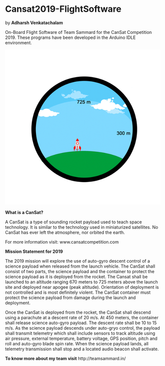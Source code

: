 # Cansat2019-FlightSoftware
by <b>Adharsh Venkatachalam</b>

<p>On-Board Flight Software of Team Sammard for the CanSat Competition 2019. These programs have been developed in the Arduino IDLE environment.</p>

![](Sammard.gif)

<b>What is a CanSat?</b>
<p>A CanSat is a type of sounding rocket payload used to teach space technology. It is similar to the technology used in miniaturized satellites. No CanSat has ever left the atmosphere, nor orbited the earth.</p>
<p>For more information visit: www.cansatcompetition.com</p>

<b>Mission Statement for 2019</b>
<p>The 2019 mission will explore the use of auto-gyro descent control of a science payload when released from the launch vehicle. The CanSat shall consist of two parts, the science payload and the container to protect the science payload as it is deployed from the rocket. The Cansat shall be launched to an altitude ranging 670 meters to 725 meters above the launch site and deployed near apogee (peak altitude). Orientation of deployment is not controlled and is most definitely violent. The CanSat container must protect the science payload from damage during the launch and deployment.</p>

<p>Once the CanSat is deployed from the rocket, the CanSat shall descend using a parachute at a descent rate of 20 m/s. At 450 meters, the container shall release science auto-gyro payload. The descent rate shall be 10 to 15 m/s. As the science payload descends under auto-gryo control, the payload shall transmit telemetry which shall include sensors to track altitude using air pressure, external temperature, battery voltage, GPS position, pitch and roll and auto-gyro blade spin rate. When the science payload lands, all telemetry transmission shall stop and a located audio beacon shall activate.</p>
<b>To know more about my team visit</b> http://teamsammard.in/















